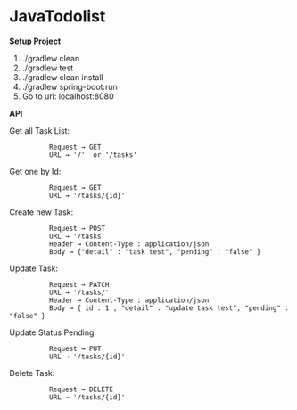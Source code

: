 # JavaTodolist

**Setup Project**
1. ./gradlew clean
2. ./gradlew test
3. ./gradlew clean install
4. ./gradlew spring-boot:run
5. Go to url: localhost:8080

**API**

Get all Task List:

              Request → GET
              URL → '/'  or '/tasks'
Get one by Id:

              Request → GET
              URL → '/tasks/{id}'
Create new Task:

              Request → POST
              URL → '/tasks'
              Header → Content-Type : application/json
              Body → {"detail" : "task test", "pending" : "false" }
Update Task:

              Request → PATCH
              URL → '/tasks/'
              Header → Content-Type : application/json
              Body → { id : 1 , "detail" : "update task test", "pending" : "false" }
Update Status Pending:

              Request → PUT
              URL → '/tasks/{id}'
Delete Task:

              Request → DELETE
              URL → '/tasks/{id}'
